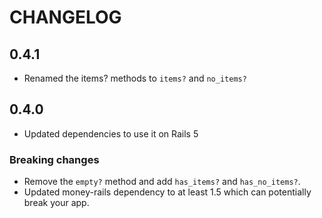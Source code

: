 # CHANGELOG

## 0.4.1

- Renamed the items? methods to `items?` and `no_items?`

## 0.4.0

- Updated dependencies to use it on Rails 5

### Breaking changes

- Remove the `empty?` method and add `has_items?` and `has_no_items?`.
- Updated money-rails dependency to at least 1.5 which can potentially break your app.

